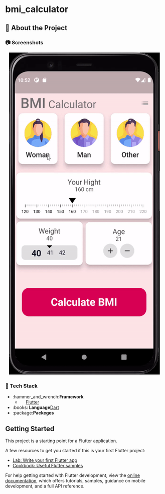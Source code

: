 # bmi_calculator

<!-- About the Project -->
## :star2: About the Project

<!-- Screenshots -->
### :camera: Screenshots

<div align="center"> 
  <img src="https://github.com/Anastasia9595/bmi/blob/master/assets/BMI%20Kalkulator.gif" alt="screenshot" />
</div>

<!-- TechStack -->
### :space_invader: Tech Stack
<ul>
<li>:hammer_and_wrench:<strong>Framework</strong>
    <ul>
        <li>&emsp; <a href="https://flutter.dev">Flutter</a></li>
    </ul>
</li>
<li>:books:<strong> Language</strong><a href="https://dart.dev">Dart</a></li>
<li>:package:<strong>Packeges</strong></li>
</ul>


## Getting Started

This project is a starting point for a Flutter application.

A few resources to get you started if this is your first Flutter project:

- [Lab: Write your first Flutter app](https://docs.flutter.dev/get-started/codelab)
- [Cookbook: Useful Flutter samples](https://docs.flutter.dev/cookbook)

For help getting started with Flutter development, view the
[online documentation](https://docs.flutter.dev/), which offers tutorials,
samples, guidance on mobile development, and a full API reference.
